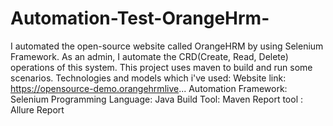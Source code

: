 # Automation-Test-OrangeHrm-
I automated the open-source website called OrangeHRM by using Selenium Framework. As an admin, I automate the CRD(Create, Read, Delete) operations of this system.
This project uses maven to build and run some scenarios.
Technologies and models which i've used:
Website link: https://opensource-demo.orangehrmlive...
Automation Framework: Selenium 
Programming Language: Java 
Build Tool: Maven
Report tool : Allure Report
